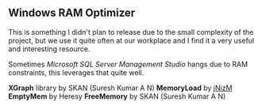 ## Windows RAM Optimizer
This is something I didn't plan to release due to the small complexity of the project, but we use it quite often at our workplace and I find it a very useful and interesting resource.

Sometimes *Microsoft SQL Server Management Studio* hangs due to RAM constraints, this leverages that quite well.

**XGraph** library by SKAN (Suresh Kumar A N)
**MemoryLoad** by [jNizM](https://github.com/jNizM)
**EmptyMem** by Heresy
**FreeMemory** by SKAN (Suresh Kumar A N)